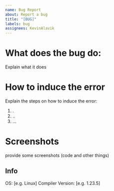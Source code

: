 ```yaml
---
name: Bug Report
about: Report a bug
title: "[BUG]"
labels: bug
assignees: KevinAlavik
---
```

# What does the bug do:
Explain what it does
# How to induce the error
Explain the steps on how to induce the error:
1. .
2. ..
3. ...
# Screenshots
provide some screenshots (code and other things)

## Info
OS: [e.g. Linux]
Compiler Version: [e.g. 1.23.5]
